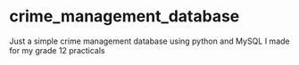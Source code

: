 # crime_management_database
Just a simple crime management database using python and MySQL I made for my grade 12 practicals
